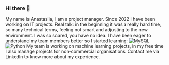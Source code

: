 ### Hi there 👋
My name is Anastasiia, I am a project manager. Since 2022 I have been working on IT projects. Real talk: in the beginning it was a really hard time, so many technical terms, feeling not smart and adjusting to the new environment. I was so scared, you have no idea. 
I have been eager to understand my team members better so I started learning: 
![MySQL](https://img.shields.io/badge/mysql-%2300f.svg?style=for-the-badge&logo=mysql&logoColor=white)
![Python](https://img.shields.io/badge/python-3670A0?style=for-the-badge&logo=python&logoColor=ffdd54)
My team is working on machine learning projects, in my free time I also manage projects for non-commercial organisations.
Contact me via LinkedIn to know more about my experience.

<!--
<img src="https://images.unsplash.com/photo-1588588256701-69dcfe4043c6?ixlib=rb-4.0.3&ixid=MnwxMjA3fDB8MHxwaG90by1wYWdlfHx8fGVufDB8fHx8&auto=format&fit=crop&w=1065&q=80" width="600" height="400"/>

- 🔭 I’m currently working on ...
- 🌱 I’m currently learning ...
- 👯 I’m looking to collaborate on ..


**aiakobson/aiakobson** is a ✨ _special_ ✨ repository because its `README.md` (this file) appears on your GitHub profile.

Here are some ideas to get you started:

- 🔭 I’m currently working on ...
- 🌱 I’m currently learning ...
- 👯 I’m looking to collaborate on ...
- 🤔 I’m looking for help with ...
- 💬 Ask me about ...
- 📫 How to reach me: ...
- 😄 Pronouns: ...
- ⚡ Fun fact: ...
-->
